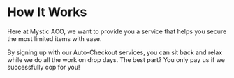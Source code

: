 # How It Works

Here at Mystic ACO, we want to provide you a service that helps you secure the most limited items with ease.

By signing up with our Auto-Checkout services, you can sit back and relax while we do all the work on drop days. The best part? You only pay us if we successfully cop for you!
